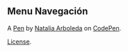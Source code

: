 Menu Navegación
---------------


A [Pen](https://codepen.io/tealtourmaline/pen/poXbEya) by [Natalia Arboleda](https://codepen.io/tealtourmaline) on [CodePen](https://codepen.io).

[License](https://codepen.io/license/pen/poXbEya).